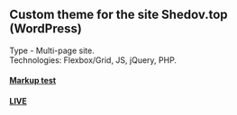 ## Custom theme for the site Shedov.top (WordPress)
Type - Multi-page site. <br />
Technologies: Flexbox/Grid, JS, jQuery, PHP. <br />
#### [Markup test](https://validator.w3.org/nu/?doc=https%3A%2F%2Fshedov.top%2F)
#### [LIVE](https://shedov.top)

